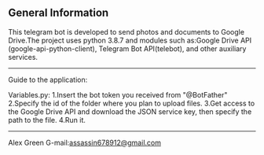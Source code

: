 General Information
-------------------

This telegram bot is developed to send photos and documents to Google Drive.The project uses python 3.8.7 and modules such as:Google Drive API (google-api-python-client), Telegram Bot API(telebot), and other auxiliary services.

-------------------

Guide to the application:

Variables.py:
	1.Insert the bot token you received from "@BotFather"
	2.Specify the id of the folder where you plan to upload files.
	3.Get access to the Google Drive API and download the JSON service key, then specify the path to the file.
	4.Run it.
	     
-------------------

Alex Green G-mail:assassin678912@gmail.com
